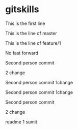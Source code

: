 # gitskills

This is the first line


This is the line of master

This is the line of feature/1

No fast forward


Second person commit

2 change

Second person commit 1change


Second person commit 1change

Second person commit

2 change

readme 1 sumit
